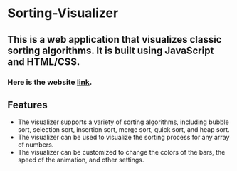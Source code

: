 # Sorting-Visualizer
## This is a web application that visualizes classic sorting algorithms. It is built using JavaScript and HTML/CSS.
### Here is the website [link](https://sortingvisualise07.netlify.app).
## Features
* The visualizer supports a variety of sorting algorithms, including bubble sort, selection sort, insertion sort, merge sort, quick sort, and heap sort.
* The visualizer can be used to visualize the sorting process for any array of numbers.
* The visualizer can be customized to change the colors of the bars, the speed of the animation, and other settings.
